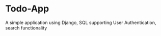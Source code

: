 # Todo-App
A simple application using Django, SQL supporting User Authentication, search functionality
